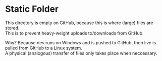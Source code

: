 # Static Folder

This directory is empty on GitHub, because this is where (large) files are stored.<br>
This is to prevent heavy-weight uploads to/downloads from GitHub.

Why? Because dev runs on Windows and is pushed to GitHub, then live is pulled from GitHub to a Linux system.<br>
A physical (analogous) transfer of files only takes place when neccessary.